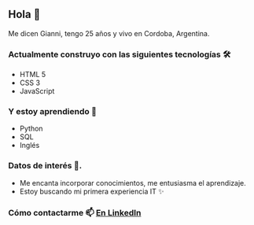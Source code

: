 ## Hola :wave:
Me dicen Gianni, tengo 25 años y vivo en Cordoba, Argentina.
### Actualmente construyo con las siguientes tecnologías 🛠️
- HTML 5
- CSS 3
- JavaScript
### Y estoy aprendiendo :seedling:
-	Python
-	SQL
-	Inglés
### Datos de interés  :eyes:. 
- Me encanta incorporar conocimientos, me entusiasma el aprendizaje. 
- Estoy buscando mi primera experiencia IT ✨

### Cómo contactarme :mailbox: [En LinkedIn]( https://www.linkedin.com/in/gianna-giavarini-b980b5207/) 

<!--
**giannagiava/giannagiava** is a ✨ _special_ ✨ repository because its `README.md` (this file) appears on your GitHub profile.

Here are some ideas to get you started:

- 🔭 I’m currently working on ...
- 🌱 I’m currently learning ...
- 👯 I’m looking to collaborate on ...
- 🤔 I’m looking for help with- 📫 How to reach me: ...
- 😄 
